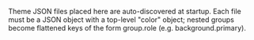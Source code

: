Theme JSON files placed here are auto-discovered at startup.
Each file must be a JSON object with a top-level "color" object; nested groups
become flattened keys of the form group.role (e.g. background.primary).
